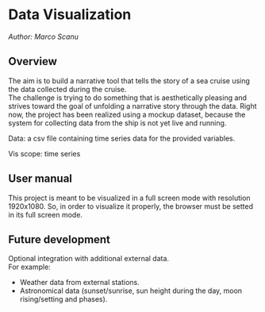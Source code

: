 # Data Visualization

*Author: Marco Scanu*

## Overview
The aim is to build a narrative tool that tells the story of a sea cruise using the data collected during the cruise. <br>
The challenge is trying to do something that is aesthetically pleasing and strives toward the goal of unfolding a narrative story through the data.
Right now, the project has been realized using a mockup dataset, because the system for collecting data from the ship is not yet live and running. 

Data: a csv file containing time series data for the provided variables.

Vis scope: time series

## User manual
This project is meant to be visualized in a full screen mode with resolution 1920x1080. So, in order to visualize it properly, the browser must be setted in its full screen mode.

## Future development
Optional integration with additional external data. <br>
For example:
- Weather data from external stations.
- Astronomical data (sunset/sunrise, sun height during the day, moon rising/setting and phases).
